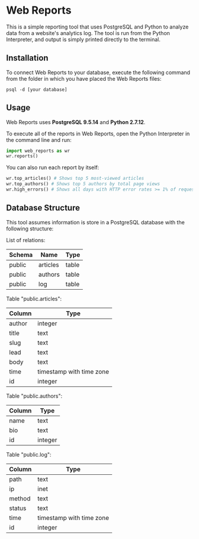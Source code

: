 # Web Reports

This is a simple reporting tool that uses PostgreSQL and Python to analyze
data from a website's analytics log. The tool is run from the Python
Interpreter, and output is simply printed directly to the terminal.

## Installation

To connect Web Reports to your database, execute the following command from the
folder in which you have placed the Web Reports files:

    psql -d [your database]

## Usage

Web Reports uses **PostgreSQL 9.5.14** and **Python 2.7.12**.

To execute all of the reports in Web Reports, open the Python Interpreter in
the command line and run:

```python
import web_reports as wr
wr.reports()
```

You can also run each report by itself:
```python
wr.top_articles() # Shows top 5 most-viewed articles
wr.top_authors() # Shows top 5 authors by total page views
wr.high_errors() # Shows all days with HTTP error rates >= 1% of requests
```

## Database Structure

This tool assumes information is store in a PostgreSQL database with the
following structure:

List of relations:

Schema  |   Name   | Type  
--------|----------|-------
public  | articles | table
public  | authors  | table
public  | log      | table

Table "public.articles":

Column |           Type          
-------|--------------------------
author | integer                 
title  | text                    
slug   | text                    
lead   | text                    
body   | text                    
time   | timestamp with time zone
id     | integer                  

Table "public.authors":

Column |  Type   
-------|---------
name   | text    
bio    | text    
id     | integer

Table "public.log":

Column |           Type           
-------|--------------------------
path   | text                     
ip     | inet                     
method | text                     
status | text                     
time   | timestamp with time zone
id     | integer                  
